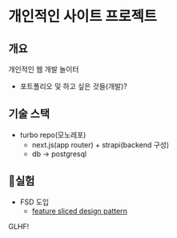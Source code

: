 # 개인적인 사이트 프로젝트

## 개요

개인적인 웹 개발 놀이터

- 포트폴리오 및 하고 싶은 것들(개발)?

## 기술 스택

- turbo repo(모노레포)
  - next.js(app router) + strapi(backend 구성)
  - db -> postgresql

## 🔬실험

- FSD 도입
  - [feature sliced design pattern](https://feature-sliced.design/)

GLHF!
